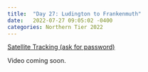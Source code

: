 ```yaml
---
title:  "Day 27: Ludington to Frankenmuth"
date:   2022-07-27 09:05:02 -0400
categories: Northern Tier 2022
---
```


[Satellite Tracking (ask for password)](https://us0-share.explore.garmin.com/share/harveybarnhard)

Video coming soon.

<p style="text-align: center;"><div class='strava-embed-placeholder' data-embed-type='activity' data-embed-id='7540088599'></div><script src='https://strava-embeds.com/embed.js'></script></p>
